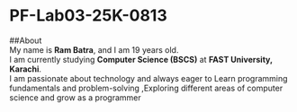 # PF-Lab03-25K-0813
##About\
My name is **Ram Batra**, and I am 19 years old.  
I am currently studying **Computer Science (BSCS)** at **FAST University, Karachi**.  
I am passionate about technology and always eager to  Learn programming fundamentals and problem-solving ,Exploring different areas of computer science and grow as a programmer

